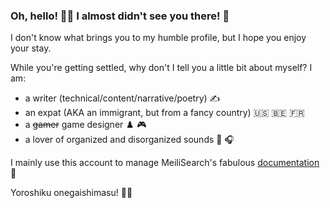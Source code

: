 ### Oh, hello! :raising_hand_man: I almost didn't see you there! :see_no_evil:

I don't know what brings you to my humble profile, but I hope you enjoy your stay.

While you're getting settled, why don't I tell you a little bit about myself? I am:

- a writer (technical/content/narrative/poetry) :writing_hand:
- an expat (AKA an immigrant, but from a fancy country) 🇺🇸 🇧🇪 🇫🇷
- a ~~gamer~~ game designer ♟️ :video_game:
- a lover of organized and disorganized sounds :drum: :headphones:

I mainly use this account to manage MeiliSearch's fabulous [documentation](https://github.com/meilisearch/documentation) :book:

Yoroshiku onegaishimasu! :bowing_man:
<!--
**react-learner/react-learner** is a ✨ _special_ ✨ repository because its `README.md` (this file) appears on your GitHub profile.

Here are some ideas to get you started:

- 🔭 I’m currently working on ...
- 🌱 I’m currently learning ...
- 👯 I’m looking to collaborate on ...
- 🤔 I’m looking for help with ...
- 💬 Ask me about ...
- 📫 How to reach me: ...
- 😄 Pronouns: ...
- ⚡ Fun fact: ...
-->
